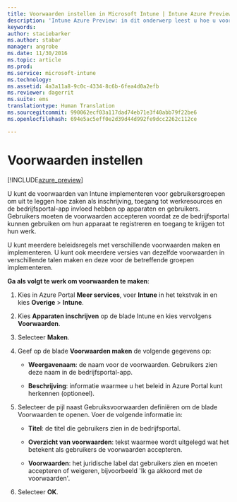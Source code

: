 ```yaml
---
title: Voorwaarden instellen in Microsoft Intune | Intune Azure Preview | Microsoft Docs
description: 'Intune Azure Preview: in dit onderwerp leest u hoe u voorwaarden kunt instellen die voor gebruikers worden weergegeven in de bedrijfsportal voor Intune. '
keywords: 
author: staciebarker
ms.author: stabar
manager: angrobe
ms.date: 11/30/2016
ms.topic: article
ms.prod: 
ms.service: microsoft-intune
ms.technology: 
ms.assetid: 4a3a11a8-9c0c-4334-8c6b-6fea4d0a2efb
ms.reviewer: dagerrit
ms.suite: ems
translationtype: Human Translation
ms.sourcegitcommit: 990062ecf03a117dad74eb71e3f40abb79f22be6
ms.openlocfilehash: 694e5ac5eff0e2d39d44d992fe9dcc2262c112ce

---
```


# <a name="set-terms-and-conditions"></a>Voorwaarden instellen 

[!INCLUDE[azure_preview](../includes/azure_preview.md)]

U kunt de voorwaarden van Intune implementeren voor gebruikersgroepen om uit te leggen hoe zaken als inschrijving, toegang tot werkresources en de bedrijfsportal-app invloed hebben op apparaten en gebruikers. Gebruikers moeten de voorwaarden accepteren voordat ze de bedrijfsportal kunnen gebruiken om hun apparaat te registreren en toegang te krijgen tot hun werk.

U kunt meerdere beleidsregels met verschillende voorwaarden maken en implementeren. U kunt ook meerdere versies van dezelfde voorwaarden in verschillende talen maken en deze voor de betreffende groepen implementeren.

**Ga als volgt te werk om voorwaarden te maken**:

1. Kies in Azure Portal **Meer services**, voer **Intune** in het tekstvak in en kies **Overige** > **Intune**.

2. Kies **Apparaten inschrijven** op de blade Intune en kies vervolgens **Voorwaarden**.

3. Selecteer **Maken**.

4. Geef op de blade **Voorwaarden maken** de volgende gegevens op:

   - **Weergavenaam**: de naam voor de voorwaarden. Gebruikers zien deze naam in de bedrijfsportal-app.

   - **Beschrijving**: informatie waarmee u het beleid in Azure Portal kunt herkennen (optioneel).

5. Selecteer de pijl naast Gebruiksvoorwaarden definiëren om de blade Voorwaarden te openen. Voer de volgende informatie in:

   - **Titel**: de titel die gebruikers zien in de bedrijfsportal.

   - **Overzicht van voorwaarden**: tekst waarmee wordt uitgelegd wat het betekent als gebruikers de voorwaarden accepteren.

   - **Voorwaarden**: het juridische label dat gebruikers zien en moeten accepteren of weigeren, bijvoorbeeld 'Ik ga akkoord met de voorwaarden'.

6. Selecteer **OK**.



<!--HONumber=Feb17_HO1-->


